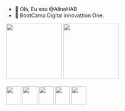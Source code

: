 - 👋 Olá, Eu sou @AlineHAB
- 🌱 BootCamp Digital innovattion One.

<div>

 <img height="150cm"  src="https://github-readme-stats.vercel.app/api?username=AlineHAB&show_icons=true&theme=radical" />
 <img height="150cm" src="https://github-readme-stats.vercel.app/api/top-langs/?username=AlineHAB&layout=compact&theme=radical" />
 
</div>

<div style="display: inline_block"><br>
   <link rel="stylesheet"  href="https://cdn.jsdelivr.net/gh/devicons/devicon@v2.14.0/devicon.min.css">
   <img height="50"  width="40" src="https://cdn.jsdelivr.net/gh/devicons/devicon/icons/html5/html5-original.svg" />
   <img height="50"  width="40" src="https://cdn.jsdelivr.net/gh/devicons/devicon/icons/css3/css3-original.svg" />
   <img height="50"  width="40" src="https://cdn.jsdelivr.net/gh/devicons/devicon/icons/python/python-original-wordmark.svg" />
   <img height="50"  width="40" src="https://cdn.jsdelivr.net/gh/devicons/devicon/icons/c/c-original.svg" />
   <img height="50"  width="40" src="https://cdn.jsdelivr.net/gh/devicons/devicon/icons/bootstrap/bootstrap-original.svg" />
</div>



